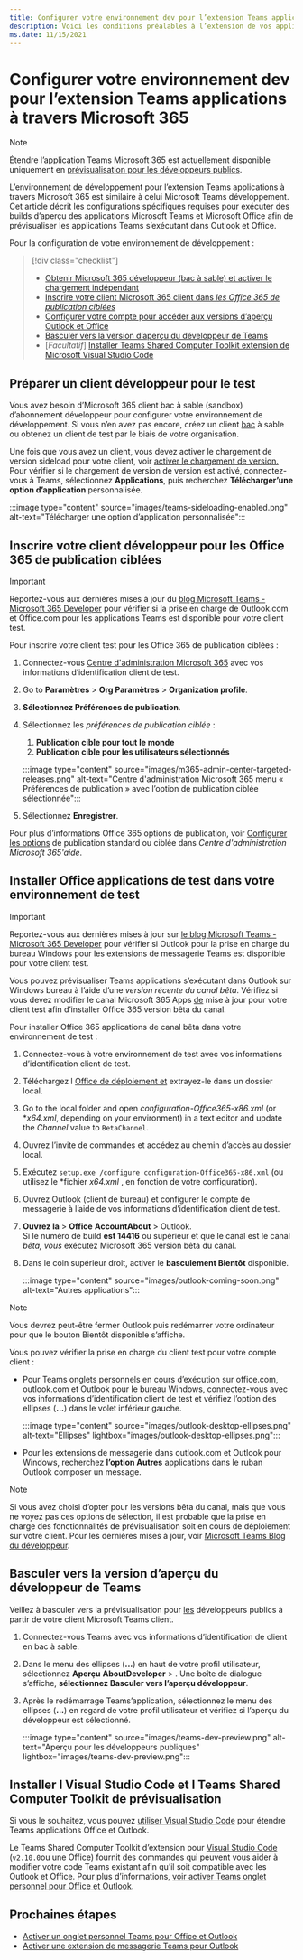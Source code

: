 ```yaml
---
title: Configurer votre environnement dev pour l’extension Teams applications à travers Microsoft 365
description: Voici les conditions préalables à l’extension de vos applications Teams à travers Microsoft 365
ms.date: 11/15/2021
---
```

# <a name="set-up-your-dev-environment-for-extending-teams-apps-across-microsoft-365"></a>Configurer votre environnement dev pour l’extension Teams applications à travers Microsoft 365

> [!NOTE]
> Étendre l’application Teams Microsoft 365 est actuellement disponible uniquement en [prévisualisation pour les développeurs publics](~/resources/dev-preview/developer-preview-intro.md).

L’environnement de développement pour l’extension Teams applications à travers Microsoft 365 est similaire à celui Microsoft Teams développement. Cet article décrit les configurations spécifiques requises pour exécuter des builds d’aperçu des applications Microsoft Teams et Microsoft Office afin de prévisualiser les applications Teams s’exécutant dans Outlook et Office.

Pour la configuration de votre environnement de développement :

> [!div class="checklist"]
> * [Obtenir Microsoft 365 développeur (bac à sable) et activer le chargement indépendant](#prepare-a-developer-tenant-for-testing)
> * [Inscrire votre client Microsoft 365 client dans *les Office 365 de publication ciblées*](#enroll-your-developer-tenant-for-office-365-targeted-releases)
> * [Configurer votre compte pour accéder aux versions d’aperçu Outlook et Office](#install-office-apps-in-your-test-environment)
> * [Basculer vers la version d’aperçu du développeur de Teams](#switch-to-the-developer-preview-version-of-teams)
> * [*Facultatif*] [Installer Teams Shared Computer Toolkit extension de Microsoft Visual Studio Code](#install-visual-studio-code-and-teams-toolkit-preview-extension)

## <a name="prepare-a-developer-tenant-for-testing"></a>Préparer un client développeur pour le test

Vous avez besoin d’Microsoft 365 client bac à sable (sandbox) d’abonnement développeur pour configurer votre environnement de développement. Si vous n’en avez pas encore, créez un client [bac](/office/developer-program/microsoft-365-developer-program-get-started) à sable ou obtenez un client de test par le biais de votre organisation.

Une fois que vous avez un client, vous devez activer le chargement de version sideload pour votre client, voir [activer le chargement de version.](/microsoftteams/platform/concepts/build-and-test/prepare-your-o365-tenant#enable-custom-teams-apps-and-turn-on-custom-app-uploading) Pour vérifier si le chargement de version de version est activé, connectez-vous à Teams, sélectionnez **Applications**, puis recherchez **Télécharger’une option d’application** personnalisée.

:::image type="content" source="images/teams-sideloading-enabled.png" alt-text="Télécharger une option d’application personnalisée":::

## <a name="enroll-your-developer-tenant-for-office-365-targeted-releases"></a>Inscrire votre client développeur pour les Office 365 de publication ciblées

> [!IMPORTANT]
> Reportez-vous aux dernières mises à jour du [blog Microsoft Teams - Microsoft 365 Developer](https://devblogs.microsoft.com/microsoft365dev/) pour vérifier si la prise en charge de Outlook.com et Office.com pour les applications Teams est disponible pour votre client test.

Pour inscrire votre client test pour les Office 365 de publication ciblées :

1. Connectez-vous [Centre d'administration Microsoft 365](https://admin.microsoft.com) avec vos informations d’identification client de test.
1. Go to **Paramètres** >  **Org Paramètres** >  **Organization profile**.
1. **Sélectionnez Préférences de publication**.
1. Sélectionnez les *préférences de publication ciblée* :
    1. **Publication cible pour tout le monde**
    1. **Publication cible pour les utilisateurs sélectionnés**

    :::image type="content" source="images/m365-admin-center-targeted-releases.png" alt-text="Centre d'administration Microsoft 365 menu « Préférences de publication » avec l’option de publication ciblée sélectionnée":::
    
1. Sélectionnez **Enregistrer**.

Pour plus d’informations Office 365 options de publication, voir [Configurer les options](/microsoft-365/admin/manage/release-options-in-office-365?view=o365-worldwide&preserve-view=true#targeted-release) de publication standard ou ciblée dans *Centre d'administration Microsoft 365'aide*.

## <a name="install-office-apps-in-your-test-environment"></a>Installer Office applications de test dans votre environnement de test

> [!IMPORTANT]
> Reportez-vous aux dernières mises à jour sur [le blog Microsoft Teams - Microsoft 365 Developer](https://devblogs.microsoft.com/microsoft365dev/) pour vérifier si Outlook pour la prise en charge du bureau Windows pour les extensions de messagerie Teams est disponible pour votre client test.

Vous pouvez prévisualiser Teams applications s’exécutant dans Outlook sur Windows bureau à l’aide d’une *version récente du canal bêta*. Vérifiez si vous devez modifier le canal Microsoft 365 Apps [de](/deployoffice/change-update-channels?WT.mc_id=M365-MVP-5002016) mise à jour pour votre client test afin d’installer Office 365 version bêta du canal.

Pour installer Office 365 applications de canal bêta dans votre environnement de test :

1. Connectez-vous à votre environnement de test avec vos informations d’identification client de test.
1. Téléchargez l [Office de déploiement et](https://www.microsoft.com/download/details.aspx?id=49117) extrayez-le dans un dossier local.
1. Go to the local folder and open *configuration-Office365-x86.xml* (or **x64.xml*, depending on your environment) in a text editor and update the *Channel* value to `BetaChannel`.
1. Ouvrez l’invite de commandes et accédez au chemin d’accès au dossier local.
1. Exécutez `setup.exe /configure configuration-Office365-x86.xml` (ou utilisez le *fichier *x64.xml* , en fonction de votre configuration).
1. Ouvrez Outlook (client de bureau) et configurer le compte de messagerie à l’aide de vos informations d’identification client de test.
1. **Ouvrez la** >  **Office** **AccountAbout** >  Outlook.  
   Si le numéro de build **est 14416** ou supérieur et que le canal est le canal *bêta, vous* exécutez Microsoft 365 version bêta du canal.
1. Dans le coin supérieur droit, activer le **basculement Bientôt** disponible.
    
    :::image type="content" source="images/outlook-coming-soon.png" alt-text="Autres applications":::

> [!NOTE]
> Vous devrez peut-être fermer Outlook puis redémarrer votre ordinateur pour que  le bouton Bientôt disponible s’affiche.

Vous pouvez vérifier la prise en charge du client test pour votre compte client :

* Pour Teams onglets personnels en cours d’exécution sur office.com, outlook.com et Outlook pour le bureau Windows, connectez-vous avec vos informations d’identification client de test et vérifiez l’option des ellipses (**...**) dans le volet inférieur gauche.

    :::image type="content" source="images/outlook-desktop-ellipses.png" alt-text="Ellipses" lightbox="images/outlook-desktop-ellipses.png":::

* Pour les extensions de messagerie dans outlook.com et Outlook pour Windows, recherchez **l’option Autres** applications dans le ruban Outlook composer un message.

> [!NOTE]
> Si vous avez choisi d’opter pour les versions bêta du canal, mais que vous ne voyez pas ces options de sélection, il est probable que la prise en charge des fonctionnalités de prévisualisation soit en cours de déploiement sur votre client. Pour les dernières mises à jour, voir [Microsoft Teams Blog du développeur](https://devblogs.microsoft.com/microsoft365dev/).

## <a name="switch-to-the-developer-preview-version-of-teams"></a>Basculer vers la version d’aperçu du développeur de Teams

Veillez à basculer vers la prévisualisation pour [les](../resources/dev-preview/developer-preview-intro.md) développeurs publics à partir de votre client Microsoft Teams client.

1. Connectez-vous Teams avec vos informations d’identification de client en bac à sable.
1. Dans le menu des ellipses (**...**) en haut de votre profil utilisateur, sélectionnez **Aperçu** **AboutDeveloper** > . Une boîte de dialogue s’affiche, **sélectionnez Basculer vers l’aperçu développeur**.
1. Après le redémarrage Teams’application, sélectionnez le menu des ellipses (**...**) en regard de votre profil utilisateur  et vérifiez si l’aperçu du développeur est sélectionné.

    :::image type="content" source="images/teams-dev-preview.png" alt-text="Aperçu pour les développeurs publiques" lightbox="images/teams-dev-preview.png":::

## <a name="install-visual-studio-code-and-teams-toolkit-preview-extension"></a>Installer l Visual Studio Code et l Teams Shared Computer Toolkit de prévisualisation

Si vous le souhaitez, vous pouvez [utiliser Visual Studio Code](https://code.visualstudio.com/) pour étendre Teams applications Office et Outlook.

Le Teams Shared Computer Toolkit d’extension pour [Visual Studio Code](https://aka.ms/teams-toolkit) (`v2.10.0`ou une Office) fournit des commandes qui peuvent vous aider à modifier votre code Teams existant afin qu’il soit compatible avec les Outlook et Office. Pour plus d’informations, [voir activer Teams onglet personnel pour Office et Outlook](extend-m365-teams-personal-tab.md).

## <a name="next-steps"></a>Prochaines étapes

- [Activer un onglet personnel Teams pour Office et Outlook](extend-m365-teams-personal-tab.md)
- [Activer une extension de messagerie Teams pour Outlook](extend-m365-teams-message-extension.md)